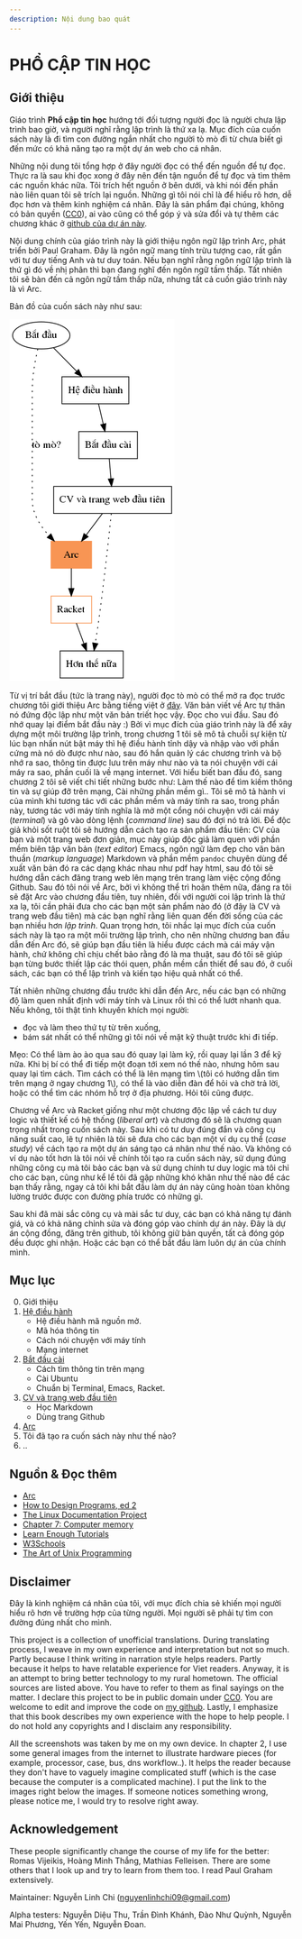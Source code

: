 ```yaml
---
description: Nội dung bao quát
---
```


# PHỔ CẬP TIN HỌC 

## Giới thiệu

Giáo trình **Phổ cập tin học** hướng tới đối tượng người đọc là người chưa lập trình bao giờ, và người nghĩ rằng lập trình là thứ xa lạ. Mục đích của cuốn sách này là đi tìm con đường ngắn nhất cho người tò mò đi từ chưa biết gì đến mức có khả năng tạo ra một dự án web cho cá nhân.

Những nội dung tôi tổng hợp ở đây người đọc có thể đến nguồn để tự đọc. Thực ra là sau khi đọc xong ở đây nên đến tận nguồn để tự đọc và tìm thêm các nguồn khác nữa. Tôi trích hết nguồn ở bên dưới, và khi nói đến phần nào liên quan tôi sẽ trích lại nguồn. Những gì tôi nói chỉ là để hiểu rõ hơn, dễ đọc hơn và thêm kinh nghiệm cá nhân. Đây là sản phẩm đại chúng, không có bản quyền ([CC0](https://creativecommons.org/share-your-work/public-domain/cc0/)), ai vào cũng có thể góp ý và sửa đổi và tự thêm các chương khác ở [github của dự án này](https://github.com/ayaderaghul/phocaptinhoc). 

Nội dung chính của giáo trình này là giới thiệu ngôn ngữ lập trình Arc, phát triển bởi Paul Graham. Đây là ngôn ngữ mang tính trừu tượng cao, rất gần với tư duy tiếng Anh và tư duy toán. Nếu bạn nghĩ rằng ngôn ngữ lập trình là thứ gì đó về nhị phân thì bạn đang nghĩ đến ngôn ngữ tầm thấp. Tất nhiên tôi sẽ bàn đến cả ngôn ngữ tầm thấp nữa, nhưng tất cả cuốn giáo trình này là vì Arc.

Bản đồ của cuốn sách này như sau:

![map](map.png)


Từ vị trí bắt đầu (tức là trang này), người đọc tò mò có thể mở ra đọc trước chương tôi giới thiệu Arc bằng tiếng việt ở [đây](arc.html). Văn bản viết về Arc tự thân nó đứng độc lập như một văn bản triết học vậy. Đọc cho vui đầu. Sau đó nhớ quay lại điểm bắt đầu này :) Bởi vì mục đích của giáo trình này là để xây dựng một môi trường lập trình, trong chương 1 tôi sẽ mô tả chuỗi sự kiện từ lúc bạn nhấn nút bật máy thì hệ điều hành tỉnh dậy và nhập vào với phần cứng mà nó dò được như nào, sau đó hắn quản lý các chương trình và bộ nhớ ra sao, thông tin được lưu trên máy như nào và ta nói chuyện với cái máy ra sao, phần cuối là về mạng internet. Với hiểu biết ban đầu đó, sang chương 2 tôi sẽ viết chi tiết những bước như: Làm thế nào để tìm kiếm thông tin và sự giúp đỡ trên mạng, Cài những phần mềm gì.. Tôi sẽ mô tả hành vi của mình khi tương tác với các phần mềm và máy tính ra sao, trong phần này, tương tác với máy tính nghĩa là mở một cổng nói chuyện với cái máy (*terminal*) và gõ vào dòng lệnh (*command line*) sau đó đợi nó trả lời. Để độc giả khỏi sốt ruột tôi sẽ hướng dẫn cách tạo ra sản phẩm đầu tiên: CV của bạn và một trang web đơn giản, mục này giúp độc giả làm quen với phần mềm biên tập văn bản (*text editor*) Emacs, ngôn ngữ làm đẹp cho văn bản thuần (*markup language*) Markdown và phần mềm ```pandoc``` chuyên dùng để xuất văn bản đó ra các dạng khác nhau như pdf hay html, sau đó tôi sẽ hướng dẫn cách đăng trang web lên mạng trên trang làm việc cộng đồng Github. Sau đó tôi nói về Arc, bởi vì không thể trì hoãn thêm nữa, đáng ra tôi sẽ đặt Arc vào chương đầu tiên, tuy nhiên, đối với người coi lập trình là thứ xa lạ, tôi cần phải đưa cho các bạn một sản phẩm nào đó (ở đây là CV và trang web đầu tiên) mà các bạn nghĩ rằng liên quan đến đời sống của các bạn nhiều hơn *lập trình*. Quan trọng hơn, tôi nhắc lại mục đích của cuốn sách này là tạo ra một môi trường lập trình, cho nên những chương ban đầu dẫn đến Arc đó, sẽ giúp bạn đầu tiên là hiểu được cách mà cái máy vận hành, chứ không chỉ chịu chết bảo rằng đó là ma thuật, sau đó tôi sẽ giúp bạn từng bước thiết lập các thói quen, phần mềm cần thiết để sau đó, ở cuối sách, các bạn có thể lập trình và kiến tạo hiệu quả nhất có thể.

Tất nhiên những chương đầu trước khi dẫn đến Arc, nếu các bạn có những độ làm quen nhất định với máy tính và Linux rồi thì có thể lướt nhanh qua. Nếu không, tôi thật tình khuyến khích mọi người:

* đọc và làm theo thứ tự từ trên xuống,
* bám sát nhất có thể những gì tôi nói về mặt kỹ thuật trước khi đi tiếp. 

<p class="tip"> Mẹo: Có thể làm ào ào qua sau đó quay lại làm kỹ, rồi quay lại lần 3 để kỹ nữa. Khi bị bí có thể đi tiếp một đoạn tới xem nó thế nào, nhưng hôm sau quay lại tìm cách. Tìm cách có thể là lên mạng tìm \(tôi có hướng dẫn tìm trên mạng ở ngay chương 1\), có thể là vào diễn đàn để hỏi và chờ trả lời, hoặc có thể tìm các nhóm hỗ trợ ở địa phương. Hỏi tôi cũng được.

Chương về Arc và Racket giống như một chương độc lập về cách tư duy logic và thiết kế có hệ thống (*liberal art*) và chương đó sẽ là chương quan trọng nhất trong cuốn sách này. Sau khi có tư duy đúng đắn và công cụ năng suất cao, lẽ tự nhiên là tôi sẽ đưa cho các bạn một ví dụ cụ thể (*case study*) về cách tạo ra một dự án sáng tạo cá nhân như thế nào. Và không có ví dụ nào tốt hơn là tôi nói về chính tôi tạo ra cuốn sách này, sử dụng đúng những công cụ mà tôi bảo các bạn và sử dụng chính tư duy logic mà tôi chỉ cho các bạn, cũng như kể lể tôi đã gặp những khó khăn như thế nào để các bạn thấy rằng, ngay cả tôi khi bắt đầu làm dự án này cũng hoàn tòan không lường trước được con đường phía trước có những gì.

Sau khi đã mài sắc công cụ và mài sắc tư duy, các bạn có khả năng tự đánh giá, và có khả năng chỉnh sửa và đóng góp vào chính dự án này. Đây là dự án cộng đồng, đăng trên github, tôi không giữ bản quyền, tất cả đóng góp đều được ghi nhận. Hoặc các bạn có thể bắt đầu làm luôn dự án của chính mình.

## Mục lục
0. Giới thiệu 
1. [Hệ điều hành](he-dieu-hanh.md)
   * Hệ điều hành mã nguồn mở.
   * Mã hóa thông tin 
   * Cách nói chuyện với máy tính 
   * Mạng internet 
2. [Bắt đầu cài](bat-dau-cai.md) 
   * Cách tìm thông tin trên mạng 
   * Cài Ubuntu
   * Chuẩn bị Terminal, Emacs, Racket.  
3. [CV và trang web đầu tiên](emacs.md) 
   * Học Markdown
   * Dùng trang Github 
4. [Arc](arc.md) 
5. Tôi đã tạo ra cuốn sách này như thế nào?
6. .. 


## Nguồn & Đọc thêm
* [Arc](http://www.arclanguage.org/tut.txt)
* [How to Design Programs, ed 2](https://htdp.org/2018-01-06/Book/)
* [The Linux Documentation Project](http://www.tldp.org/)
* [Chapter 7: Computer memory](http://statmath.wu.ac.at/courses/data-analysis/itdtHTML/node55.html)
* [Learn Enough Tutorials](https://www.learnenough.com/)
* [W3Schools](https://www.w3schools.com/)
* [The Art of Unix Programming](http://www.catb.org/~esr/writings/taoup/html/index.html)

## Disclaimer

Đây là kinh nghiệm cá nhân của tôi, với mục đích chia sẻ khiến mọi người hiểu rõ hơn về trường hợp của từng người. Mọi người sẽ phải tự tìm con đường đúng nhất cho mình.

This project is a collection of unofficial translations. During translating process, I weave in my own experience and interpretation but not so much. Partly because I think writing in narration style helps readers. Partly because it helps to have relatable experience for Viet readers. Anyway, it is an attempt to bring better technology to my rural hometown. The official sources are listed above. You have to refer to them as final sayings on the matter. I declare this project to be in public domain under [CC0](https://creativecommons.org/share-your-work/public-domain/cc0/). You are welcome to edit and improve the code on [my github](https://github.com/ayaderaghul/phocaptinhoc). Lastly, I emphasize that this book describes my own experience with the hope to help people. I do not hold any copyrights and I disclaim any responsibility.

All the screenshots was taken by me on my own device. In chapter 2, I use some general images from the internet to illustrate hardware pieces (for example, processor, case, bus, dns workflow..). It helps the reader because they don't have to vaguely imagine complicated stuff (which is the case because the computer is a complicated machine). I put the link to the images right below the images. If someone notices something wrong, please notice me, I would try to resolve right away.


## Acknowledgement

These people significantly change the course of my life for the better: Romas Vijeikis, Hoàng Minh Thắng, Mathias Felleisen. There are some others that I look up and try to learn from them too. I read Paul Graham extensively.

Maintainer: Nguyễn Linh Chi (nguyenlinhchi09@gmail.com)

Alpha testers: Nguyễn Diệu Thu, Trần Đình Khánh, Đào Như Quỳnh, Nguyễn Mai Phương, Yến Yến, Nguyễn Đoan.

